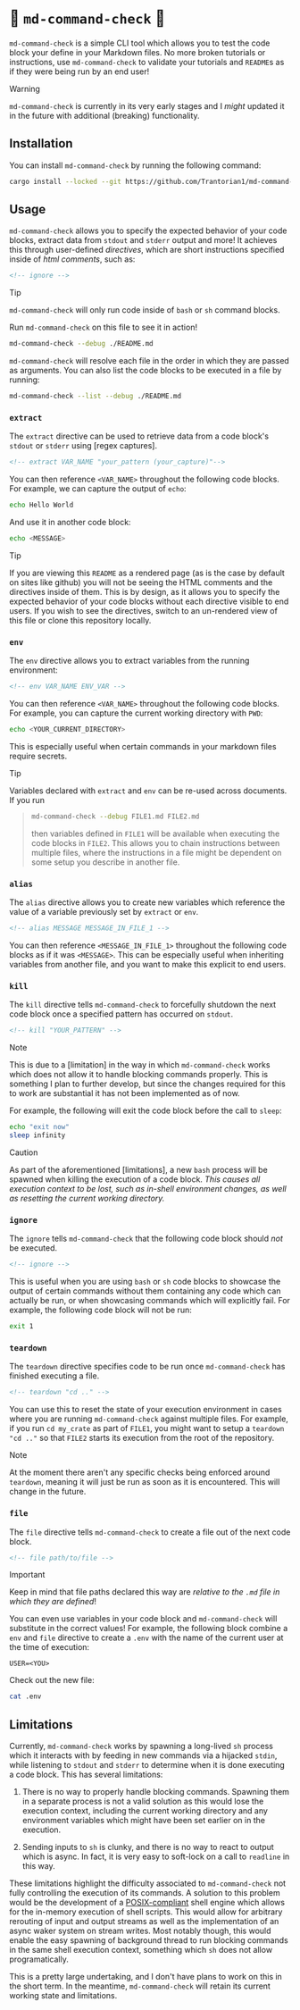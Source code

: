 # 🤖 `md-command-check` 🤖

`md-command-check` is a simple CLI tool which allows you to test the code block your define in your
Markdown files. No more broken tutorials or instructions, use `md-command-check` to validate your 
tutorials and `README`s as if they were being run by an end user!

> [!WARNING]
> `md-command-check` is currently in its very early stages and I _might_ updated it in the future
> with additional (breaking) functionality.

## Installation

You can install `md-command-check` by running the following command:

```bash
cargo install --locked --git https://github.com/Trantorian1/md-command-check
```

## Usage

`md-command-check` allows you to specify the expected behavior of your code blocks, extract data
from `stdout` and `stderr` output and more! It achieves this through user-defined _directives_, 
which are short instructions specified inside of _html comments_, such as:

```md
<!-- ignore -->
```

> [!TIP]
> `md-command-check` will only run code inside of `bash` or `sh` command blocks.

Run `md-command-check` on this file to see it in action!

<!-- ignore -->

```bash
md-command-check --debug ./README.md
```

`md-command-check` will resolve each file in the order in which they are passed as arguments. You
can also list the code blocks to be executed in a file by running:

<!-- ignore -->

```bash
md-command-check --list --debug ./README.md
```

### `extract`

The `extract` directive can be used to retrieve data from a code block's `stdout` or `stderr` using
[regex captures].

```md
<!-- extract VAR_NAME "your_pattern (your_capture)"-->
```

You can then reference `<VAR_NAME>` throughout the following code blocks. For example, we can 
capture the output of `echo`:

<!-- extract MESSAGE "([\w\s]+)" -->

```bash
echo Hello World
```

And use it in another code block:

```bash
echo <MESSAGE>
```

> [!TIP]
> If you are viewing this `README` as a rendered page (as is the case by default on sites like 
> github) you will not be seeing the HTML comments and the directives inside of them. This is by 
> design, as it allows you to specify the expected behavior of your code blocks without each 
> directive visible to end users. If you wish to see the directives, switch to an un-rendered view 
> of this file or clone this repository locally.

### `env`

The `env` directive allows you to extract variables from the running environment:

```md
<!-- env VAR_NAME ENV_VAR -->
```

You can then reference `<VAR_NAME>` throughout the following code blocks. For example, you can 
capture the current working directory with `PWD`:

<!-- env YOUR_CURRENT_DIRECTORY PWD -->

```bash
echo <YOUR_CURRENT_DIRECTORY>
```

This is especially useful when certain commands in your markdown files require secrets.

<!-- ignore -->

> [!TIP]
> Variables declared with `extract` and `env` can be re-used across documents. If you run

> ```bash
> md-command-check --debug FILE1.md FILE2.md
> ```
>
> then variables defined in `FILE1` will be available when executing the code blocks in `FILE2`. 
> This allows you to chain instructions between multiple files, where the instructions in a file
> might be dependent on some setup you describe in another file.

### `alias`

The `alias` directive allows you to create new variables which reference the value of a variable
previously set by `extract` or `env`.

```md
<!-- alias MESSAGE MESSAGE_IN_FILE_1 -->
```

You can then reference `<MESSAGE_IN_FILE_1>` throughout the following code blocks as if it was
`<MESSAGE>`. This can be especially useful when inheriting variables from another file, and you want
to make this explicit to end users.

### `kill`

The `kill` directive tells `md-command-check` to forcefully shutdown the next code block once a
specified pattern has occurred on `stdout`.

```md
<!-- kill "YOUR_PATTERN" -->
```

> [!NOTE]
> This is due to a [limitation] in the way in which `md-command-check` works which does not allow it
> to handle blocking commands properly. This is something I plan to further develop, but since the
> changes required for this to work are substantial it has not been implemented as of now.

For example, the following will exit the code block before the call to `sleep`:

<!-- kill "exit now" -->

```bash
echo "exit now"
sleep infinity
```

> [!CAUTION]
> As part of the aforementioned [limitations], a new `bash` process will be spawned when killing the
> execution of a code block. _This causes all execution context to be lost, such as in-shell 
> environment changes, as well as resetting the current working directory._

### `ignore`

The `ignore` tells `md-command-check` that the following code block should _not_ be executed.

```md
<!-- ignore -->
```

This is useful when you are using `bash` or `sh` code blocks to showcase the output of certain 
commands without them containing any code which can actually be run, or when showcasing commands
which will explicitly fail. For example, the following code block will not be run:

<!-- ignore -->

```bash
exit 1
```

### `teardown`

The `teardown` directive specifies code to be run once `md-command-check` has finished executing a
file.

```md
<!-- teardown "cd .." -->
```

You can use this to reset the state of your execution environment in cases where you are running
`md-command-check` against multiple files. For example, if you run `cd my_crate` as part of `FILE1`,
you might want to setup a `teardown "cd .."` so that `FILE2` starts its execution from the root of
the repository.

> [!NOTE]
> At the moment there aren't any specific checks being enforced around `teardown`, meaning it will
> just be run as soon as it is encountered. This will change in the future.

### `file`

The `file` directive tells `md-command-check` to create a file out of the next code block.

```md
<!-- file path/to/file -->
```

> [!IMPORTANT]
> Keep in mind that file paths declared this way are _relative to the `.md` file in which they are 
> defined_!

You can even use variables in your code block and `md-command-check` will substitute in the correct
values! For example, the following block combine a `env` and `file` directive to create a `.env` 
with the name of the current user at the time of execution:

<!-- file .env -->
<!-- env YOU USER -->

```env
USER=<YOU>
```

Check out the new file:

```bash
cat .env
```

## Limitations

Currently, `md-command-check` works by spawning a long-lived `sh` process which it interacts with by
feeding in new commands via a hijacked `stdin`, while listening to `stdout` and `stderr` to
determine when it is done executing a code block. This has several limitations:

1. There is no way to properly handle blocking commands. Spawning them in a separate process is not
   a valid solution as this would lose the execution context, including the current working
   directory and any environment variables which might have been set earlier on in the execution.

2. Sending inputs to `sh` is clunky, and there is no way to react to output which is async. In fact,
   it is very easy to soft-lock on a call to `readline` in this way.

These limitations highlight the difficulty associated to `md-command-check` not fully controlling
the execution of its commands. A solution to this problem would be the development of a 
[POSIX-compliant] shell engine which allows for the in-memory execution of shell scripts. This would
allow for arbitrary rerouting of input and output streams as well as the implementation of an async
waker system on stream writes. Most notably though, this would enable the easy spawning of 
background thread to run blocking commands in the same shell execution context, something which `sh`
does not allow programatically.

This is a pretty large undertaking, and I don't have plans to work on this in the short term. In the 
meantime, `md-command-check` will retain its current working state and limitations.

[regex capture]: https://www.regular-expressions.info/brackets.html
[limitiation]: #limitations
[limitiations]: #limitations
[POSIX-compliant]: https://pubs.opengroup.org/onlinepubs/9799919799/
